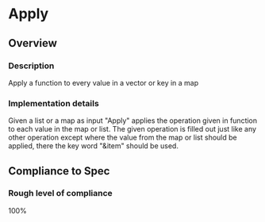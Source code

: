 # Apply

## Overview

### Description
Apply a function to every value in a vector or key in a map

### Implementation details
Given a list or a map as input "Apply" applies the operation given in function to each value in the map or list.  The given operation is filled out just like any other operation except where the value from the map or list should be applied, there the key word "&item" should be used.

## Compliance to Spec

### Rough level of compliance  

100% 